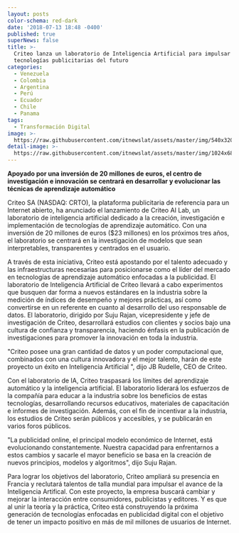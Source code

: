 ```yaml
---
layout: posts
color-schema: red-dark
date: '2018-07-13 18:48 -0400'
published: true
superNews: false
title: >-
  Criteo lanza un laboratorio de Inteligencia Artificial para impulsar las
  tecnologías publicitarias del futuro
categories:
  - Venezuela
  - Colombia
  - Argentina
  - Perú
  - Ecuador
  - Chile
  - Panama
tags:
  - Transformación Digital
image: >-
  https://raw.githubusercontent.com/itnewslat/assets/master/img/540x320/inteligencia-artificial-p.jpg
detail-image: >-
  https://raw.githubusercontent.com/itnewslat/assets/master/img/1024x680/inteligencia-artificial-g.jpg
---
```

**Apoyado por una inversión de 20 millones de euros, el centro de investigación e innovación se centrará en desarrollar y evolucionar las técnicas de aprendizaje automático**

Criteo SA (NASDAQ: CRTO), la plataforma publicitaria de referencia para un Internet abierto, ha anunciado el lanzamiento de Criteo AI Lab, un laboratorio de inteligencia artificial dedicado a la creación, investigación e implementación de tecnologías de aprendizaje automático. Con una inversión de 20 millones de euros ($23 millones) en los próximos tres años, el laboratorio se centrará en la investigación de modelos que sean interpretables, transparentes y centrados en el usuario.

A través de esta iniciativa, Criteo está apostando por el talento adecuado y las infraestructuras necesarias para posicionarse como el líder del mercado en tecnologías de aprendizaje automático enfocadas a la publicidad. El laboratorio de Inteligencia Artificial de Criteo llevará a cabo experimentos que busquen dar forma a nuevos estándares en la industria sobre la medición de índices de desempeño y mejores prácticas, así como convertirse en un referente en cuanto al desarrollo del uso responsable de datos. El laboratorio, dirigido por Suju Rajan, vicepresidente y jefe de investigación de Criteo, desarrollará estudios con clientes y socios bajo una cultura de confianza y transparencia, haciendo énfasis en la publicación de investigaciones para promover la innovación en toda la industria.

"Criteo posee una gran cantidad de datos y un poder computacional que, combinados con una cultura innovadora y el mejor talento, harán de este proyecto un éxito en Inteligencia Artificial ", dijo JB Rudelle, CEO de Criteo. 

Con el laboratorio de IA, Criteo traspasará los límites del aprendizaje automático y la inteligencia artificial. El laboratorio liderará los esfuerzos de la compañía para educar a la industria sobre los beneficios de estas tecnologías, desarrollando recursos educativos, materiales de capacitación e informes de investigación. Además, con el fin de incentivar a la industria, los estudios de Criteo serán públicos y accesibles, y se publicarán en varios foros públicos. 

"La publicidad online, el principal modelo económico de Internet, está evolucionando constantemente. Nuestra capacidad para enfrentarnos a estos cambios y sacarle el mayor beneficio se basa en la creación de nuevos principios, modelos y algoritmos", dijo Suju Rajan.

Para lograr los objetivos del laboratorio, Criteo ampliará su presencia en Francia y reclutará talentos de talla mundial para impulsar el avance de la Inteligencia Artifical.  Con este proyecto, la empresa buscará cambiar y mejorar la interacción entre consumidores, publicistas y editores.  Y es que al unir la teoría y la práctica, Criteo está construyendo la próxima generación de tecnologías enfocadas en publicidad digital con el objetivo de tener un impacto positivo en más de mil millones de usuarios de Internet.